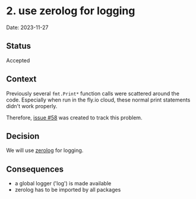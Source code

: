 # 2. use zerolog for logging

Date: 2023-11-27

## Status

Accepted

## Context

Previously several `fmt.Print*` function calls were scattered around the code.
Especially when run in the fly.io cloud, these normal print statements didn't work properly.

Therefore, [issue #58](https://github.com/arc42/status.arc42.org-site/issues/58) was created to track this problem.

## Decision

We will use [zerolog](https://github.com/rs/zerolog) for logging.


## Consequences

* a global logger ('log') is made available 
* zerolog has to be imported by all packages
